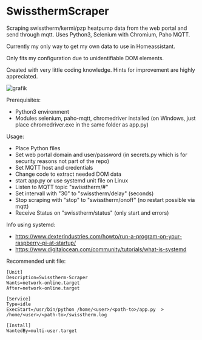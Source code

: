 # SwissthermScraper
Scraping swisstherm/kermi/pzp heatpump data from the web portal and send through mqtt. Uses Python3, Selenium with Chromium, Paho MQTT.

Currently my only way to get my own data to use in Homeassistant.

Only fits my configuration due to unidentifiable DOM elements.

Created with very little coding knowledge. Hints for improvement are highly appreciated.

![grafik](https://user-images.githubusercontent.com/76875781/147733333-31de635b-6b2e-4d15-adb4-5873575ca2ed.png)

Prerequisites:
- Python3 environment
- Modules selenium, paho-mqtt, chromedriver installed (on Windows, just place chromedriver.exe in the same folder as app.py)

Usage: 
- Place Python files
- Set web portal domain and user/password 
  (in secrets.py which is for security reasons not part of the repo)
- Set MQTT host and credentials
- Change code to extract needed DOM data
- start app.py or use systemd unit file on Linux
- Listen to MQTT topic "swisstherm/#"
- Set intervall with "30" to "swisstherm/delay" (seconds)
- Stop scraping with "stop" to "swisstherm/onoff" (no restart possible via mqtt)
- Receive Status on "swisstherm/status" (only start and errors)

Info using systemd:
- https://www.dexterindustries.com/howto/run-a-program-on-your-raspberry-pi-at-startup/
- https://www.digitalocean.com/community/tutorials/what-is-systemd

Recommended unit file:
```
[Unit]
Description=Swisstherm-Scraper
Wants=network-online.target
After=network-online.target

[Service]
Type=idle
ExecStart=/usr/bin/python /home/<user>/<path-to>/app.py  > /home/<user>/<path-to>/swisstherm.log

[Install]
WantedBy=multi-user.target
```
